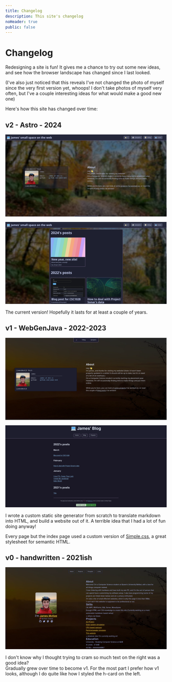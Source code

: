 ```yaml
---
title: Changelog
description: This site's changelog
noHeader: true
public: false
---
```


# Changelog

Redesigning a site is fun! It gives me a chance to try out some new ideas, and see how the browser landscape has changed since I last looked.

(I've also just noticed that this reveals I've not changed the photo of myself since the very first version yet, whoops! I don't take photos of myself very often, but I've a couple interesting ideas for what would make a good new one)

Here's how this site has changed over time:

## v2 - Astro - 2024

![Version two's index page - A "Terminal" displaying some information about me on the left, a short "About" section on the right, and a header covering the width of the page. The background is a photo of a forest during Autumn](./v2-index.png)

![Version two's blog page - A grid of blog posts grouped by year, each with a preview image. The background is a photo of a forest during Autumn](./v2-blog.png)

The current version! Hopefully it lasts for at least a couple of years.

## v1 - WebGenJava - 2022-2023

![Version one's index page - A "Terminal" displaying some information about me on the left, a short "About" section on the right, and a small header in the middle at the top. The background is a photo of a field at sunset](./v1-index.png)

![Version one's blog page - It's styled very simply, with a plain dark background, the header raised slightly](./v1-blog.png)

I wrote a custom static site generator from scratch to translate markdown into HTML, and build a website out of it. A terrible idea that I had a lot of fun doing anyway!

Every page but the index page used a custom version of [Simple.css](https://simplecss.org/), a great stylesheet for semantic HTML.

## v0 - handwritten - 2021ish

![Version zero's index page - A photo of me on the left along with some links to social media, and an extremely long wall of text on the right about me. The background is a photo of a field at sunset](./v0-index.png)

I don't know why I thought trying to cram so much text on the right was a good idea?  
Gradually grew over time to become v1. For the most part I prefer how v1 looks, although I do quite like how I styled the h-card on the left.
